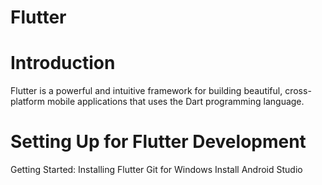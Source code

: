 # Flutter

# Introduction
Flutter is a powerful and intuitive framework for building beautiful, cross-platform mobile applications that uses the Dart programming language.
# Setting Up for Flutter Development
Getting Started: Installing Flutter
Git for Windows
Install Android Studio
